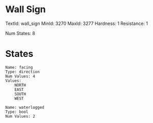 # Wall Sign
TextId: wall_sign
MinId: 3270
MaxId: 3277
Hardness: 1
Resistance: 1

Num States: 8
# States
```
Name: facing
Type: direction
Num Values: 4
Values:
    NORTH
    EAST
    SOUTH
    WEST

Name: waterlogged
Type: bool
Num Values: 2
```